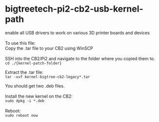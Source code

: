 # bigtreetech-pi2-cb2-usb-kernel-path
enable all USB drivers to work on various 3D printer boards and devices
 <br > <br >
To use this file: <br >
Copy the .tar file to your CB2 using WinSCP
<br ><br >
SSH into the CB2/Pi2 and navigate to the folder where you copied them to. <br >
`cd ./{kernel-patch-folder}`

Extract the .tar file:<br >
`tar -xvf kernel-bigtree-cb2-legacy*.tar`

You should get two .deb files. <br > <br >
Install the new kernel on the CB2: <br >
`sudo dpkg -i *.deb`
 <br > <br >
Reboot: <br >
`sudo reboot now`
